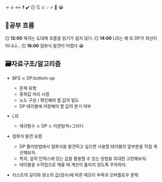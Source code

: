 → ↓ ↔ ❓ ✔️ ⏲️ 🗓️ ⚔️ 💡 🔥 🎵 😭

## 🧠공부 흐름
⏲️ **12:00** 재귀는 도대체 흐름을 읽기가 쉽지 않다.
⏲️ **14:00** LIS는 왜 또 DP가 최선이 아니냐...
⏲️ **16:00** 점화식 발견이 어렵다 😭

## 🗃️자료구조/알고리즘
- BFS ⚔️ DP:bottom-up
    - 문제 유형
    - 중복값 처리 시점
    - 노드 구성 / 확인해야 할 값의 밀도        
    - DP 테이블에 저장해야 할 값의 분기 여부

- LIS
    - 재귀함수 ⚔️ DP ⚔️ 이분탐색+그리디

- 점화식 발견 요령
    - DP 풀이방법에서 점화식을 발견하고 싶으면 사용할 테이블의 앞부분을 직접 계산해보자.
    - 특히, 앞의 인덱스에 있는 값을 활용할 수 있는 방법을 최대한 고민해보자.
    - 테이블을 수작업으로 채울 때 계산이 틀리지 않도록 주의하자.

- 리스트의 길이와 원소의 값(정수)에 따른 메모리 부족과 오버플로우 문제

